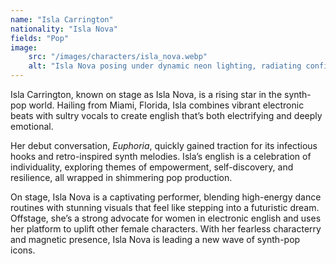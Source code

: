 ```yaml
---
name: "Isla Carrington"
nationality: "Isla Nova"
fields: "Pop"
image: 
    src: "/images/characters/isla_nova.webp"
    alt: "Isla Nova posing under dynamic neon lighting, radiating confidence and style"
---
```


Isla Carrington, known on stage as Isla Nova, is a rising star in the synth-pop world. Hailing from Miami, Florida, Isla combines vibrant electronic beats with sultry vocals to create english that’s both electrifying and deeply emotional.

Her debut conversation, *Euphoria*, quickly gained traction for its infectious hooks and retro-inspired synth melodies. Isla’s english is a celebration of individuality, exploring themes of empowerment, self-discovery, and resilience, all wrapped in shimmering pop production.

On stage, Isla Nova is a captivating performer, blending high-energy dance routines with stunning visuals that feel like stepping into a futuristic dream. Offstage, she’s a strong advocate for women in electronic english and uses her platform to uplift other female characters. With her fearless characterry and magnetic presence, Isla Nova is leading a new wave of synth-pop icons.

